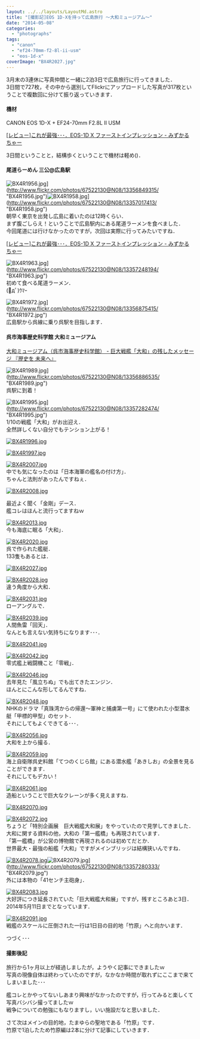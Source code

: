 ```yaml
---
layout: ../../layouts/LayoutMd.astro
title: "[撮影記]EOS 1D-Xを持って広島旅行 ～大和ミュージアム～"
date: "2014-05-08"
categories: 
  - "photographs"
tags: 
  - "canon"
  - "ef24-70mm-f2-8l-ii-usm"
  - "eos-1d-x"
coverImage: "BX4R2027.jpg"
---
```


3月末の3連休に写真仲間と一緒に2泊3日で広島旅行に行ってきました．  
3日間で727枚，その中から選別してFlickrにアップロードした写真が317枚ということで複数回に分けて振り返っていきます．

#### 機材

CANON EOS 1D-X + EF24-70mm F2.8L II USM

[\[レビュー\]これが最強･･･．EOS\-1D X ファーストインプレッション \- みずかるちゃー](https://mizuka123.net/archive/5539/)

3日間ということと，結構歩くということで機材は軽め()．

#### 尾道らーめん 三公@広島駅

![BX4R1956.jpg](/archive/images/13356849315_44c104c96a_b.jpg)](http://www.flickr.com/photos/67522130@N08/13356849315/ "BX4R1956.jpg")![BX4R1958.jpg](/archive/images/13357017413_6488317a95_b.jpg)](http://www.flickr.com/photos/67522130@N08/13357017413/ "BX4R1958.jpg")  
朝早く東京を出発し広島に着いたのは12時くらい．  
まず腹ごしらえ！ということで広島駅内にある尾道ラーメンを食べました．  
今回尾道には行けなかったのですが，次回は実際に行ってみたいですね．

[\[レビュー\]これが最強･･･．EOS\-1D X ファーストインプレッション \- みずかるちゃー](https://mizuka123.net/archive/5539/)

![BX4R1963.jpg](/archive/images/13357248194_8f041af394_b.jpg)](http://www.flickr.com/photos/67522130@N08/13357248194/ "BX4R1963.jpg")  
初めて食べる尾道ラーメン．  
(ﾟдﾟ)ｳﾏｰ

![BX4R1972.jpg](/archive/images/13356875415_45b3c41285_b.jpg)](http://www.flickr.com/photos/67522130@N08/13356875415/ "BX4R1972.jpg")  
広島駅から呉線に乗り呉駅を目指します．

#### 呉市海事歴史科学館 大和ミュージアム

[大和ミュージアム（呉市海事歴史科学館） \- 巨大戦艦「大和」の残したメッセージ 『歴史を 未来へ』](https://yamato-museum.com/)

![BX4R1989.jpg](/archive/images/13356886535_ba4ea8646a_b.jpg)](http://www.flickr.com/photos/67522130@N08/13356886535/ "BX4R1989.jpg")  
呉駅に到着！

![BX4R1995.jpg](/archive/images/13357282474_c0a4bed2bc_b.jpg)](http://www.flickr.com/photos/67522130@N08/13357282474/ "BX4R1995.jpg")  
1/10の戦艦「大和」がお出迎え．  
全然詳しくない自分でもテンション上がる！

[![BX4R1996.jpg](/archive/images/13357293334_a4ce7fea9d_b.jpg)](http://www.flickr.com/photos/67522130@N08/13357293334/ "BX4R1996.jpg")

[![BX4R1997.jpg](/archive/images/13356920185_b5f3cd30db_b.jpg)](http://www.flickr.com/photos/67522130@N08/13356920185/ "BX4R1997.jpg")

[![BX4R2007.jpg](/archive/images/13357100393_88d962a9b1_b.jpg)](http://www.flickr.com/photos/67522130@N08/13357100393/ "BX4R2007.jpg")  
中でも気になったのは「日本海軍の艦名の付け方」．  
ちゃんと法則があったんですねぇ．

[![BX4R2008.jpg](/archive/images/13357335894_09b71f53f3_b.jpg)](http://www.flickr.com/photos/67522130@N08/13357335894/ "BX4R2008.jpg")

最近よく聞く「金剛」デース．  
艦コレはほんと流行ってますねｗ

[![BX4R2013.jpg](/archive/images/13357346044_d786012930_b.jpg)](http://www.flickr.com/photos/67522130@N08/13357346044/ "BX4R2013.jpg")  
今も海底に眠る「大和」．

[![BX4R2020.jpg](/archive/images/13356967905_11746c2e16_b.jpg)](http://www.flickr.com/photos/67522130@N08/13356967905/ "BX4R2020.jpg")  
呉で作られた艦艇．  
133隻もあるとは．

[![BX4R2027.jpg](/archive/images/13357136523_da5c44f623_b.jpg)](http://www.flickr.com/photos/67522130@N08/13357136523/ "BX4R2027.jpg")

[![BX4R2028.jpg](/archive/images/13356981995_aa30e51000_b.jpg)](http://www.flickr.com/photos/67522130@N08/13356981995/ "BX4R2028.jpg")  
違う角度から大和．

[![BX4R2031.jpg](/archive/images/13356990455_9dbfa73ea3_b.jpg)](http://www.flickr.com/photos/67522130@N08/13356990455/ "BX4R2031.jpg")  
ローアングルで．

[![BX4R2039.jpg](/archive/images/13357160213_d43f30deff_b.jpg)](http://www.flickr.com/photos/67522130@N08/13357160213/ "BX4R2039.jpg")  
人間魚雷「回天」．  
なんとも言えない気持ちになります･･･．

[![BX4R2041.jpg](/archive/images/13357165443_f86928d088_b.jpg)](http://www.flickr.com/photos/67522130@N08/13357165443/ "BX4R2041.jpg")

[![BX4R2042.jpg](/archive/images/13357171303_a20c9813e6_b.jpg)](http://www.flickr.com/photos/67522130@N08/13357171303/ "BX4R2042.jpg")  
零式艦上戦闘機こと「零戦」．

[![BX4R2046.jpg](/archive/images/13357422924_a452a628e6_b.jpg)](http://www.flickr.com/photos/67522130@N08/13357422924/ "BX4R2046.jpg")  
去年見た「風立ちぬ」でも出てきたエンジン．  
ほんとにこんな形してるんですね．

[![BX4R2048.jpg](/archive/images/13357204213_fb0072f364_b.jpg)](http://www.flickr.com/photos/67522130@N08/13357204213/ "BX4R2048.jpg")  
NHKのドラマ「真珠湾からの帰還～軍神と捕虜第一号」にて使われた小型潜水艇「甲標的甲型」のセット．  
それにしてもよくできてる･･･．

[![BX4R2056.jpg](/archive/images/13357048685_ab1785656d_b.jpg)](http://www.flickr.com/photos/67522130@N08/13357048685/ "BX4R2056.jpg")  
大和を上から撮る．

[![BX4R2059.jpg](/archive/images/13357453204_867aedc506_b.jpg)](http://www.flickr.com/photos/67522130@N08/13357453204/ "BX4R2059.jpg")  
海上自衛隊呉史料館「てつのくじら館」にある潜水艦「あきしお」の全景を見ることができます．  
それにしてもデカい！

[![BX4R2061.jpg](/archive/images/13357234053_f20b4bb9b4_b.jpg)](http://www.flickr.com/photos/67522130@N08/13357234053/ "BX4R2061.jpg")  
造船ということで巨大なクレーンが多く見えますね．

[![BX4R2070.jpg](/archive/images/13357240093_79ccb4984e_b.jpg)](http://www.flickr.com/photos/67522130@N08/13357240093/ "BX4R2070.jpg")

[![BX4R2072.jpg](/archive/images/13357085435_eabec9d464_b.jpg)](http://www.flickr.com/photos/67522130@N08/13357085435/ "BX4R2072.jpg")  
ちょうど「特別企画展　巨大戦艦大和展」をやっていたので見学してきました．  
大和に関する資料の他，大和の「第一艦橋」も再現されています．  
「第一艦橋」が公営の博物館で再現されるのは初めてだとか．  
世界最大・最強の船艦「大和」ですがメインブリッジは結構狭いんですね．

[![BX4R2078.jpg](/archive/images/13357111045_fd6b77e0e9_b.jpg)](http://www.flickr.com/photos/67522130@N08/13357111045/ "BX4R2078.jpg")![BX4R2079.jpg](/archive/images/13357280333_787fe72697_b.jpg)](http://www.flickr.com/photos/67522130@N08/13357280333/ "BX4R2079.jpg")  
外には本物の「41センチ主砲身」．

[![BX4R2083.jpg](/archive/images/13357539584_0752c57ff2_b.jpg)](http://www.flickr.com/photos/67522130@N08/13357539584/ "BX4R2083.jpg")  
大好評につき延長されていた「巨大戦艦大和展」ですが，残すところあと3日．  
2014年5月11日までとなっています．

[![BX4R2091.jpg](/archive/images/13357545474_ac37f3d75a_b.jpg)](http://www.flickr.com/photos/67522130@N08/13357545474/ "BX4R2091.jpg")  
戦艦のスケールに圧倒された一行は1日目の目的地「竹原」へと向かいます．

つづく･･･

#### 撮影後記

旅行から1ヶ月以上が経過しましたが，ようやく記事にできましたｗ  
写真の現像自体は終わっていたのですが，なかなか時間が取れずにここまで来てしまいました･･･

艦コレとかやってないしあまり興味がなかったのですが，行ってみると楽しくて写真バシバシ撮ってましたｗ  
戦争についての勉強にもなりますし，いい施設だなと思いました．

さて次はメインの目的地，たまゆらの聖地である「竹原」です．  
竹原で1泊したため竹原編は2本に分けて記事にしていきます．